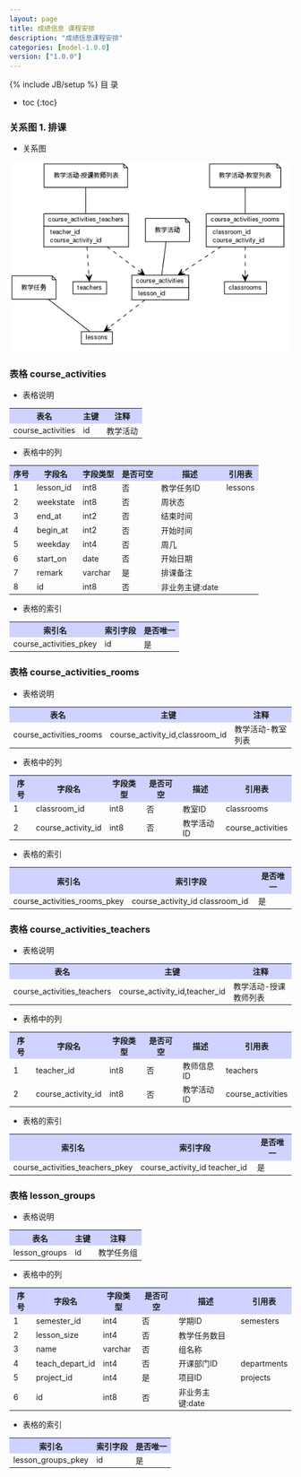 ```yaml
---
layout: page
title: 成绩信息 课程安排
description: "成绩信息课程安排"
categories: [model-1.0.0]
version: ["1.0.0"]
---
```

{% include JB/setup %}
 目  录

* toc
{:toc}


### 关系图 1. 排课
  * 关系图
  
![排课](images/course_activities.png)



### 表格 course_activities

  * 表格说明

<table class="table table-bordered table-striped table-condensed">
<tr><th style="background-color:#D0D3FF">表名</th><th style="background-color:#D0D3FF">主键</th><th style="background-color:#D0D3FF">注释</th>  </tr>
<tr><td>course_activities</td><td>id</td><td>教学活动</td>  </tr>
</table>

  * 表格中的列

<table class="table table-bordered table-striped table-condensed">
<tr><th style="background-color:#D0D3FF">序号</th><th style="background-color:#D0D3FF">字段名</th><th style="background-color:#D0D3FF">字段类型</th><th style="background-color:#D0D3FF">是否可空</th><th style="background-color:#D0D3FF">描述</th><th style="background-color:#D0D3FF">引用表</th>  </tr>
<tr><td>1</td><td>lesson_id</td><td>int8</td><td>否</td><td>教学任务ID</td><td>lessons</td>  </tr>
<tr><td>2</td><td>weekstate</td><td>int8</td><td>否</td><td>周状态</td><td></td>  </tr>
<tr><td>3</td><td>end_at</td><td>int2</td><td>否</td><td>结束时间</td><td></td>  </tr>
<tr><td>4</td><td>begin_at</td><td>int2</td><td>否</td><td>开始时间</td><td></td>  </tr>
<tr><td>5</td><td>weekday</td><td>int4</td><td>否</td><td>周几</td><td></td>  </tr>
<tr><td>6</td><td>start_on</td><td>date</td><td>否</td><td>开始日期</td><td></td>  </tr>
<tr><td>7</td><td>remark</td><td>varchar</td><td>是</td><td>排课备注</td><td></td>  </tr>
<tr><td>8</td><td>id</td><td>int8</td><td>否</td><td>非业务主键:date</td><td></td>  </tr>
</table>

 
  * 表格的索引

<table class="table table-bordered table-striped table-condensed">
  <tr>
<th style="background-color:#D0D3FF">索引名</th><th style="background-color:#D0D3FF">索引字段</th><th style="background-color:#D0D3FF">是否唯一</th>  </tr>
<tr><td>course_activities_pkey</td><td>id&nbsp;</td><td>是</td>  </tr>
</table>

### 表格 course_activities_rooms

  * 表格说明

<table class="table table-bordered table-striped table-condensed">
<tr><th style="background-color:#D0D3FF">表名</th><th style="background-color:#D0D3FF">主键</th><th style="background-color:#D0D3FF">注释</th>  </tr>
<tr><td>course_activities_rooms</td><td>course_activity_id,classroom_id</td><td>教学活动-教室列表</td>  </tr>
</table>

  * 表格中的列

<table class="table table-bordered table-striped table-condensed">
<tr><th style="background-color:#D0D3FF">序号</th><th style="background-color:#D0D3FF">字段名</th><th style="background-color:#D0D3FF">字段类型</th><th style="background-color:#D0D3FF">是否可空</th><th style="background-color:#D0D3FF">描述</th><th style="background-color:#D0D3FF">引用表</th>  </tr>
<tr><td>1</td><td>classroom_id</td><td>int8</td><td>否</td><td>教室ID</td><td>classrooms</td>  </tr>
<tr><td>2</td><td>course_activity_id</td><td>int8</td><td>否</td><td>教学活动ID</td><td>course_activities</td>  </tr>
</table>

 
  * 表格的索引

<table class="table table-bordered table-striped table-condensed">
  <tr>
<th style="background-color:#D0D3FF">索引名</th><th style="background-color:#D0D3FF">索引字段</th><th style="background-color:#D0D3FF">是否唯一</th>  </tr>
<tr><td>course_activities_rooms_pkey</td><td>course_activity_id&nbsp;classroom_id&nbsp;</td><td>是</td>  </tr>
</table>

### 表格 course_activities_teachers

  * 表格说明

<table class="table table-bordered table-striped table-condensed">
<tr><th style="background-color:#D0D3FF">表名</th><th style="background-color:#D0D3FF">主键</th><th style="background-color:#D0D3FF">注释</th>  </tr>
<tr><td>course_activities_teachers</td><td>course_activity_id,teacher_id</td><td>教学活动-授课教师列表</td>  </tr>
</table>

  * 表格中的列

<table class="table table-bordered table-striped table-condensed">
<tr><th style="background-color:#D0D3FF">序号</th><th style="background-color:#D0D3FF">字段名</th><th style="background-color:#D0D3FF">字段类型</th><th style="background-color:#D0D3FF">是否可空</th><th style="background-color:#D0D3FF">描述</th><th style="background-color:#D0D3FF">引用表</th>  </tr>
<tr><td>1</td><td>teacher_id</td><td>int8</td><td>否</td><td>教师信息ID</td><td>teachers</td>  </tr>
<tr><td>2</td><td>course_activity_id</td><td>int8</td><td>否</td><td>教学活动ID</td><td>course_activities</td>  </tr>
</table>

 
  * 表格的索引

<table class="table table-bordered table-striped table-condensed">
  <tr>
<th style="background-color:#D0D3FF">索引名</th><th style="background-color:#D0D3FF">索引字段</th><th style="background-color:#D0D3FF">是否唯一</th>  </tr>
<tr><td>course_activities_teachers_pkey</td><td>course_activity_id&nbsp;teacher_id&nbsp;</td><td>是</td>  </tr>
</table>

### 表格 lesson_groups

  * 表格说明

<table class="table table-bordered table-striped table-condensed">
<tr><th style="background-color:#D0D3FF">表名</th><th style="background-color:#D0D3FF">主键</th><th style="background-color:#D0D3FF">注释</th>  </tr>
<tr><td>lesson_groups</td><td>id</td><td>教学任务组</td>  </tr>
</table>

  * 表格中的列

<table class="table table-bordered table-striped table-condensed">
<tr><th style="background-color:#D0D3FF">序号</th><th style="background-color:#D0D3FF">字段名</th><th style="background-color:#D0D3FF">字段类型</th><th style="background-color:#D0D3FF">是否可空</th><th style="background-color:#D0D3FF">描述</th><th style="background-color:#D0D3FF">引用表</th>  </tr>
<tr><td>1</td><td>semester_id</td><td>int4</td><td>否</td><td>学期ID</td><td>semesters</td>  </tr>
<tr><td>2</td><td>lesson_size</td><td>int4</td><td>否</td><td>教学任务数目</td><td></td>  </tr>
<tr><td>3</td><td>name</td><td>varchar</td><td>否</td><td>组名称</td><td></td>  </tr>
<tr><td>4</td><td>teach_depart_id</td><td>int4</td><td>否</td><td>开课部门ID</td><td>departments</td>  </tr>
<tr><td>5</td><td>project_id</td><td>int4</td><td>是</td><td>项目ID</td><td>projects</td>  </tr>
<tr><td>6</td><td>id</td><td>int8</td><td>否</td><td>非业务主键:date</td><td></td>  </tr>
</table>

 
  * 表格的索引

<table class="table table-bordered table-striped table-condensed">
  <tr>
<th style="background-color:#D0D3FF">索引名</th><th style="background-color:#D0D3FF">索引字段</th><th style="background-color:#D0D3FF">是否唯一</th>  </tr>
<tr><td>lesson_groups_pkey</td><td>id&nbsp;</td><td>是</td>  </tr>
</table>
